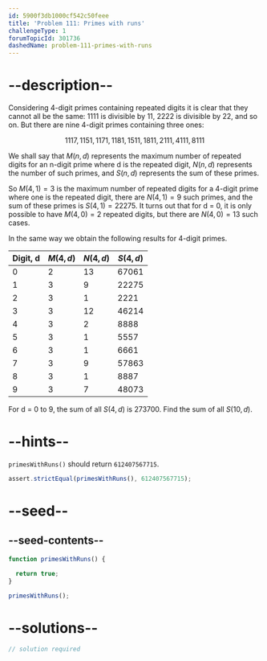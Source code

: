 ```yaml
---
id: 5900f3db1000cf542c50feee
title: 'Problem 111: Primes with runs'
challengeType: 1
forumTopicId: 301736
dashedName: problem-111-primes-with-runs
---
```


# --description--

Considering 4-digit primes containing repeated digits it is clear that they cannot all be the same: 1111 is divisible by 11, 2222 is divisible by 22, and so on. But there are nine 4-digit primes containing three ones:

$$1117, 1151, 1171, 1181, 1511, 1811, 2111, 4111, 8111$$

We shall say that $M(n, d)$ represents the maximum number of repeated digits for an n-digit prime where d is the repeated digit, $N(n, d)$ represents the number of such primes, and $S(n, d)$ represents the sum of these primes.

So $M(4, 1) = 3$ is the maximum number of repeated digits for a 4-digit prime where one is the repeated digit, there are $N(4, 1) = 9$ such primes, and the sum of these primes is $S(4, 1) = 22275$. It turns out that for d = 0, it is only possible to have $M(4, 0) = 2$ repeated digits, but there are $N(4, 0) = 13$ such cases.

In the same way we obtain the following results for 4-digit primes.

| Digit, d | $M(4, d)$ | $N(4, d)$ | $S(4, d)$ |
|----------|-----------|-----------|-----------|
| 0        | 2         | 13        | 67061     |
| 1        | 3         | 9         | 22275     |
| 2        | 3         | 1         | 2221      |
| 3        | 3         | 12        | 46214     |
| 4        | 3         | 2         | 8888      |
| 5        | 3         | 1         | 5557      |
| 6        | 3         | 1         | 6661      |
| 7        | 3         | 9         | 57863     |
| 8        | 3         | 1         | 8887      |
| 9        | 3         | 7         | 48073     |

For d = 0 to 9, the sum of all $S(4, d)$ is 273700. Find the sum of all $S(10, d)$.

# --hints--

`primesWithRuns()` should return `612407567715`.

```js
assert.strictEqual(primesWithRuns(), 612407567715);
```

# --seed--

## --seed-contents--

```js
function primesWithRuns() {

  return true;
}

primesWithRuns();
```

# --solutions--

```js
// solution required
```
